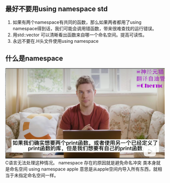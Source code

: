 ## 最好不要用using namespace std
1. 如果有两个namespace有共同的函数，那么如果两者都用了using namespace得到话，我们可能会调用错函数，带来很难查找的运行错误。
1. 用std::vector 可以清晰看出函数来自哪一个命名空间。提高可读性。
1. 永远不要在.H头文件使用using namespace

## 什么是namespace

![](attachments/namespace_image_0.png)
C语言无法处理这种情况。
namespace 存在的原因就是避免命名冲突
类本身就是命名空间
using namespace apple 意思是从apple空间内导入所有东西，就相当于未指定命名空间一样。